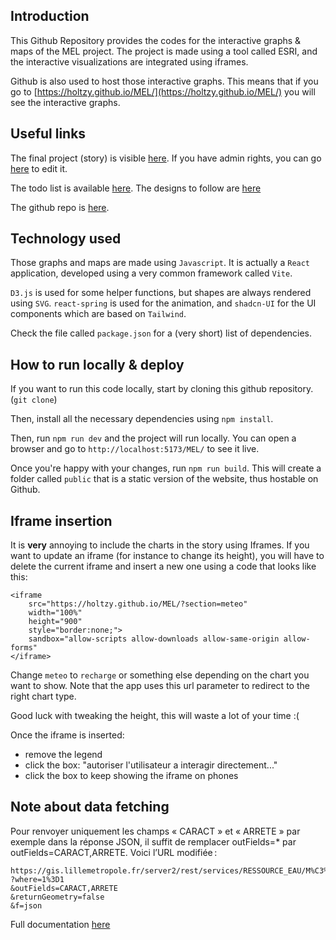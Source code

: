 ## Introduction

This Github Repository provides the codes for the interactive graphs & maps of the MEL project. The project is made using a tool called ESRI, and the interactive visualizations are integrated using iframes.

Github is also used to host those interactive graphs. This means that if you go to [https://holtzy.github.io/MEL/](https://holtzy.github.io/MEL/) you will see the interactive graphs.

## Useful links

The final project (story) is visible [here](https://storymaps.arcgis.com/stories/04e3a8477321491b97eb13a533634eb7). If you have admin rights, you can go [here](https://storymaps.arcgis.com/stories/04e3a8477321491b97eb13a533634eb7/edit) to edit it.

The todo list is available [here](https://www.notion.so/parabolestudio/Chart-development-12f5c2fe53818055b2b8eaab6448058e). The designs to follow are [here](https://www.figma.com/design/zhHt8VHDxZhKSXCnUECIvl/Grand-cycle-de-l'eau-%7C-Final-design?node-id=1-5&p=f&t=ew0loWKbNrwSTr84-0)

The github repo is [here](https://github.com/holtzy/MEL).

## Technology used

Those graphs and maps are made using `Javascript`. It is actually a `React` application, developed using a very common framework called `Vite`.

`D3.js` is used for some helper functions, but shapes are always rendered using `SVG`. `react-spring` is used for the animation, and `shadcn-UI` for the UI components which are based on `Tailwind`.

Check the file called `package.json` for a (very short) list of dependencies.

## How to run locally & deploy

If you want to run this code locally, start by cloning this github repository. (`git clone`)

Then, install all the necessary dependencies using `npm install`.

Then, run `npm run dev` and the project will run locally. You can open a browser and go to `http://localhost:5173/MEL/` to see it live.

Once you're happy with your changes, run `npm run build`. This will create a folder called `public` that is a static version of the website, thus hostable on Github.

## Iframe insertion

It is **very** annoying to include the charts in the story using Iframes. If you want to update an iframe (for instance to change its height), you will have to delete the current iframe and insert a new one using a code that looks like this:

```
<iframe
    src="https://holtzy.github.io/MEL/?section=meteo"
    width="100%"
    height="900"
    style="border:none;">
    sandbox="allow-scripts allow-downloads allow-same-origin allow-forms"
</iframe>
```

Change `meteo` to `recharge` or something else depending on the chart you want to show. Note that the app uses this url parameter to redirect to the right chart type.

Good luck with tweaking the height, this will waste a lot of your time :(

Once the iframe is inserted:

- remove the legend
- click the box: "autoriser l'utilisateur a interagir directement..."
- click the box to keep showing the iframe on phones

## Note about data fetching

Pour renvoyer uniquement les champs « CARACT » et « ARRETE » par exemple dans la réponse JSON, il suffit de remplacer outFields=\* par outFields=CARACT,ARRETE. Voici l’URL modifiée :

```
https://gis.lillemetropole.fr/server2/rest/services/RESSOURCE_EAU/M%C3%A9t%C3%A9o_des_nappes/FeatureServer/1/query
?where=1%3D1
&outFields=CARACT,ARRETE
&returnGeometry=false
&f=json
```

Full documentation [here](https://developers.arcgis.com/rest/services-reference/enterprise/query-feature-service-layer/#request-parameters)
